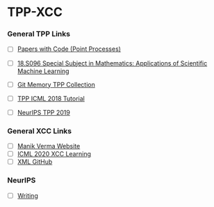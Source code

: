 # TPP-XCC

### General TPP Links
- [ ] [Papers with Code (Point Processes)](https://paperswithcode.com/task/point-processes)
- [ ] [18.S096 Special Subject in Mathematics: Applications of Scientific Machine Learning](https://github.com/mitmath/18S096SciML)
- [ ] [Git Memory TPP Collection](https://githubmemory.com/repo/aachenhang/Awesome-Temporal-Point-Process)
- [ ] [TPP ICML 2018 Tutorial](http://learning.mpi-sws.org/tpp-icml18/)
- [ ] [NeurIPS TPP 2019](https://nips.cc/Conferences/2019/ScheduleMultitrack?event=13166)


### General XCC Links
- [ ] [Manik Verma Website](http://manikvarma.org/)
- [ ] [ICML 2020 XCC Learning](https://icml.cc/Conferences/2020/ScheduleMultitrack?event=5719)
- [ ] [XML GitHub](https://github.com/Extreme-classification)

### NeurIPS
- [ ] [Writing](https://nips.cc/Conferences/2019/PaperInformation/StyleFiles)